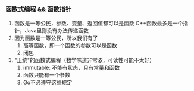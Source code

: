 ### 函数式编程 && 函数指针
1. 函数是一等公民，参数、变量、返回值都可以是函数
    C++函数最多是一个指针，Java里则没有办法传递函数
2. 因为函数是一等公民，所以我们有了
   1. 高等函数，即一个函数的参数可以是函数
   2. 闭包
3. "正统"的函数式编程（数学味道非常浓，可读性可能不太好）
   1. immutable: 不能有状态，只有常量和函数
   2. 函数只能有一个参数
   3. Go不必遵守这些规定
   